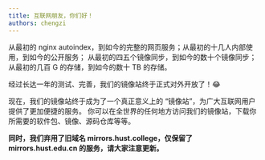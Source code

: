 ```yaml
---
title: 互联网朋友，你们好！
authors: chengzi
---
```


从最初的 nginx autoindex，到如今的完整的网页服务；从最初的十几人内部使用，到如今的公开服务；
从最初的四五个镜像同步，到如今的数十个镜像同步；从最初的几百 G 的存储，到如今的数十 TB 的存储。

经过长达一年的测试、完善，我们的镜像站终于正式对外开放了！:joy:

现在，我们的镜像站终于成为了一个真正意义上的 “镜像站”，为广大互联网用户提供了更加便捷的服务。
你可以在全世界的任何地方访问我们的镜像站，下载你所需要的软件包、镜像、源码仓库等等。

**同时，我们弃用了旧域名 mirrors.hust.college，仅保留了 mirrors.hust.edu.cn 的服务，请大家注意更新。**


